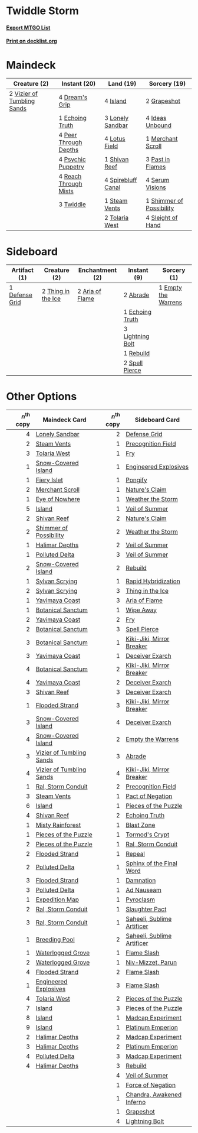 # Twiddle Storm

#### [Export MTGO List](../collection/Twiddle%20Storm/Twiddle%20Storm.txt)
#### [Print on decklist.org](http://decklist.org/?deckmain=4%09Dream's%20Grip%0A1%09Echoing%20Truth%0A2%09Grapeshot%0A4%09Ideas%20Unbound%0A4%09Island%0A3%09Lonely%20Sandbar%0A4%09Lotus%20Field%0A1%09Merchant%20Scroll%0A3%09Past%20in%20Flames%0A4%09Peer%20Through%20Depths%0A4%09Psychic%20Puppetry%0A4%09Reach%20Through%20Mists%0A4%09Serum%20Visions%0A1%09Shimmer%20of%20Possibility%0A1%09Shivan%20Reef%0A4%09Sleight%20of%20Hand%0A4%09Spirebluff%20Canal%0A1%09Steam%20Vents%0A2%09Tolaria%20West%0A3%09Twiddle%0A2%09Vizier%20of%20Tumbling%20Sands&deckside=2%09Abrade%0A2%09Aria%20of%20Flame%0A1%09Defense%20Grid%0A1%09Echoing%20Truth%0A1%09Empty%20the%20Warrens%0A3%09Lightning%20Bolt%0A1%09Rebuild%0A2%09Spell%20Pierce%0A2%09Thing%20in%20the%20Ice)
# Maindeck

|                                            Creature (2)                                             |                                         Instant (20)                                          |                                          Land (19)                                          |                                           Sorcery (19)                                            |
|-----------------------------------------------------------------------------------------------------|-----------------------------------------------------------------------------------------------|---------------------------------------------------------------------------------------------|---------------------------------------------------------------------------------------------------|
|2 [Vizier of Tumbling Sands](http://gatherer.wizards.com/Pages/Card/Details.aspx?multiverseid=426777)|4 [Dream's Grip](http://gatherer.wizards.com/Pages/Card/Details.aspx?multiverseid=48159)       |4 [Island](http://gatherer.wizards.com/Pages/Card/Details.aspx?multiverseid=439857)          |2 [Grapeshot](http://gatherer.wizards.com/Pages/Card/Details.aspx?multiverseid=426588)             |
|                                                                                                     |1 [Echoing Truth](http://gatherer.wizards.com/Pages/Card/Details.aspx?multiverseid=405212)     |3 [Lonely Sandbar](http://gatherer.wizards.com/Pages/Card/Details.aspx?multiverseid=376401)  |4 [Ideas Unbound](http://gatherer.wizards.com/Pages/Card/Details.aspx?multiverseid=88789)          |
|                                                                                                     |4 [Peer Through Depths](http://gatherer.wizards.com/Pages/Card/Details.aspx?multiverseid=78690)|4 [Lotus Field](http://gatherer.wizards.com/Pages/Card/Details.aspx?multiverseid=467003)     |1 [Merchant Scroll](http://gatherer.wizards.com/Pages/Card/Details.aspx?multiverseid=45275)        |
|                                                                                                     |4 [Psychic Puppetry](http://gatherer.wizards.com/Pages/Card/Details.aspx?multiverseid=80242)   |1 [Shivan Reef](http://gatherer.wizards.com/Pages/Card/Details.aspx?multiverseid=129731)     |3 [Past in Flames](http://gatherer.wizards.com/Pages/Card/Details.aspx?multiverseid=420748)        |
|                                                                                                     |4 [Reach Through Mists](http://gatherer.wizards.com/Pages/Card/Details.aspx?multiverseid=79247)|4 [Spirebluff Canal](http://gatherer.wizards.com/Pages/Card/Details.aspx?multiverseid=417822)|4 [Serum Visions](http://gatherer.wizards.com/Pages/Card/Details.aspx?multiverseid=50145)          |
|                                                                                                     |3 [Twiddle](http://gatherer.wizards.com/Pages/Card/Details.aspx?multiverseid=730)              |1 [Steam Vents](http://gatherer.wizards.com/Pages/Card/Details.aspx?multiverseid=405109)     |1 [Shimmer of Possibility](http://gatherer.wizards.com/Pages/Card/Details.aspx?multiverseid=457195)|
|                                                                                                     |                                                                                               |2 [Tolaria West](http://gatherer.wizards.com/Pages/Card/Details.aspx?multiverseid=136047)    |4 [Sleight of Hand](http://gatherer.wizards.com/Pages/Card/Details.aspx?multiverseid=25557)        |


# Sideboard

|                                      Artifact (1)                                      |                                        Creature (2)                                         |                                     Enchantment (2)                                      |                                       Instant (9)                                        |                                         Sorcery (1)                                          |
|----------------------------------------------------------------------------------------|---------------------------------------------------------------------------------------------|------------------------------------------------------------------------------------------|------------------------------------------------------------------------------------------|----------------------------------------------------------------------------------------------|
|1 [Defense Grid](http://gatherer.wizards.com/Pages/Card/Details.aspx?multiverseid=45481)|2 [Thing in the Ice](http://gatherer.wizards.com/Pages/Card/Details.aspx?multiverseid=409836)|2 [Aria of Flame](http://gatherer.wizards.com/Pages/Card/Details.aspx?multiverseid=464067)|2 [Abrade](http://gatherer.wizards.com/Pages/Card/Details.aspx?multiverseid=430772)       |1 [Empty the Warrens](http://gatherer.wizards.com/Pages/Card/Details.aspx?multiverseid=426587)|
|                                                                                        |                                                                                             |                                                                                          |1 [Echoing Truth](http://gatherer.wizards.com/Pages/Card/Details.aspx?multiverseid=405212)|                                                                                              |
|                                                                                        |                                                                                             |                                                                                          |3 [Lightning Bolt](http://gatherer.wizards.com/Pages/Card/Details.aspx?multiverseid=806)  |                                                                                              |
|                                                                                        |                                                                                             |                                                                                          |1 [Rebuild](http://gatherer.wizards.com/Pages/Card/Details.aspx?multiverseid=464015)      |                                                                                              |
|                                                                                        |                                                                                             |                                                                                          |2 [Spell Pierce](http://gatherer.wizards.com/Pages/Card/Details.aspx?multiverseid=425876) |                                                                                              |


# Other Options

|*n*<sup>th</sup> copy|                                           Maindeck Card                                           |*n*<sup>th</sup> copy|                                           Sideboard Card                                            |
|--------------------:|---------------------------------------------------------------------------------------------------|--------------------:|-----------------------------------------------------------------------------------------------------|
|                    4|[Lonely Sandbar](http://gatherer.wizards.com/Pages/Card/Details.aspx?multiverseid=376401)          |                    2|[Defense Grid](http://gatherer.wizards.com/Pages/Card/Details.aspx?multiverseid=45481)               |
|                    2|[Steam Vents](http://gatherer.wizards.com/Pages/Card/Details.aspx?multiverseid=405109)             |                    1|[Precognition Field](http://gatherer.wizards.com/Pages/Card/Details.aspx?multiverseid=442949)        |
|                    3|[Tolaria West](http://gatherer.wizards.com/Pages/Card/Details.aspx?multiverseid=136047)            |                    1|[Fry](http://gatherer.wizards.com/Pages/Card/Details.aspx?multiverseid=466894)                       |
|                    1|[Snow-Covered Island](http://gatherer.wizards.com/Pages/Card/Details.aspx?multiverseid=121130)     |                    1|[Engineered Explosives](http://gatherer.wizards.com/Pages/Card/Details.aspx?multiverseid=50139)      |
|                    1|[Fiery Islet](http://gatherer.wizards.com/Pages/Card/Details.aspx?multiverseid=464187)             |                    1|[Pongify](http://gatherer.wizards.com/Pages/Card/Details.aspx?multiverseid=389638)                   |
|                    2|[Merchant Scroll](http://gatherer.wizards.com/Pages/Card/Details.aspx?multiverseid=45275)          |                    1|[Nature's Claim](http://gatherer.wizards.com/Pages/Card/Details.aspx?multiverseid=382316)            |
|                    1|[Eye of Nowhere](http://gatherer.wizards.com/Pages/Card/Details.aspx?multiverseid=79155)           |                    1|[Weather the Storm](http://gatherer.wizards.com/Pages/Card/Details.aspx?multiverseid=464140)         |
|                    5|[Island](http://gatherer.wizards.com/Pages/Card/Details.aspx?multiverseid=439857)                  |                    1|[Veil of Summer](http://gatherer.wizards.com/Pages/Card/Details.aspx?multiverseid=466952)            |
|                    2|[Shivan Reef](http://gatherer.wizards.com/Pages/Card/Details.aspx?multiverseid=129731)             |                    2|[Nature's Claim](http://gatherer.wizards.com/Pages/Card/Details.aspx?multiverseid=382316)            |
|                    2|[Shimmer of Possibility](http://gatherer.wizards.com/Pages/Card/Details.aspx?multiverseid=457195)  |                    2|[Weather the Storm](http://gatherer.wizards.com/Pages/Card/Details.aspx?multiverseid=464140)         |
|                    1|[Halimar Depths](http://gatherer.wizards.com/Pages/Card/Details.aspx?multiverseid=451208)          |                    2|[Veil of Summer](http://gatherer.wizards.com/Pages/Card/Details.aspx?multiverseid=466952)            |
|                    1|[Polluted Delta](http://gatherer.wizards.com/Pages/Card/Details.aspx?multiverseid=405104)          |                    3|[Veil of Summer](http://gatherer.wizards.com/Pages/Card/Details.aspx?multiverseid=466952)            |
|                    2|[Snow-Covered Island](http://gatherer.wizards.com/Pages/Card/Details.aspx?multiverseid=121130)     |                    2|[Rebuild](http://gatherer.wizards.com/Pages/Card/Details.aspx?multiverseid=464015)                   |
|                    1|[Sylvan Scrying](http://gatherer.wizards.com/Pages/Card/Details.aspx?multiverseid=130513)          |                    1|[Rapid Hybridization](http://gatherer.wizards.com/Pages/Card/Details.aspx?multiverseid=405354)       |
|                    2|[Sylvan Scrying](http://gatherer.wizards.com/Pages/Card/Details.aspx?multiverseid=130513)          |                    3|[Thing in the Ice](http://gatherer.wizards.com/Pages/Card/Details.aspx?multiverseid=409836)          |
|                    1|[Yavimaya Coast](http://gatherer.wizards.com/Pages/Card/Details.aspx?multiverseid=129810)          |                    3|[Aria of Flame](http://gatherer.wizards.com/Pages/Card/Details.aspx?multiverseid=464067)             |
|                    1|[Botanical Sanctum](http://gatherer.wizards.com/Pages/Card/Details.aspx?multiverseid=417817)       |                    1|[Wipe Away](http://gatherer.wizards.com/Pages/Card/Details.aspx?multiverseid=118911)                 |
|                    2|[Yavimaya Coast](http://gatherer.wizards.com/Pages/Card/Details.aspx?multiverseid=129810)          |                    2|[Fry](http://gatherer.wizards.com/Pages/Card/Details.aspx?multiverseid=466894)                       |
|                    2|[Botanical Sanctum](http://gatherer.wizards.com/Pages/Card/Details.aspx?multiverseid=417817)       |                    3|[Spell Pierce](http://gatherer.wizards.com/Pages/Card/Details.aspx?multiverseid=425876)              |
|                    3|[Botanical Sanctum](http://gatherer.wizards.com/Pages/Card/Details.aspx?multiverseid=417817)       |                    1|[Kiki-Jiki, Mirror Breaker](http://gatherer.wizards.com/Pages/Card/Details.aspx?multiverseid=50321)  |
|                    3|[Yavimaya Coast](http://gatherer.wizards.com/Pages/Card/Details.aspx?multiverseid=129810)          |                    1|[Deceiver Exarch](http://gatherer.wizards.com/Pages/Card/Details.aspx?multiverseid=376301)           |
|                    4|[Botanical Sanctum](http://gatherer.wizards.com/Pages/Card/Details.aspx?multiverseid=417817)       |                    2|[Kiki-Jiki, Mirror Breaker](http://gatherer.wizards.com/Pages/Card/Details.aspx?multiverseid=50321)  |
|                    4|[Yavimaya Coast](http://gatherer.wizards.com/Pages/Card/Details.aspx?multiverseid=129810)          |                    2|[Deceiver Exarch](http://gatherer.wizards.com/Pages/Card/Details.aspx?multiverseid=376301)           |
|                    3|[Shivan Reef](http://gatherer.wizards.com/Pages/Card/Details.aspx?multiverseid=129731)             |                    3|[Deceiver Exarch](http://gatherer.wizards.com/Pages/Card/Details.aspx?multiverseid=376301)           |
|                    1|[Flooded Strand](http://gatherer.wizards.com/Pages/Card/Details.aspx?multiverseid=405098)          |                    3|[Kiki-Jiki, Mirror Breaker](http://gatherer.wizards.com/Pages/Card/Details.aspx?multiverseid=50321)  |
|                    3|[Snow-Covered Island](http://gatherer.wizards.com/Pages/Card/Details.aspx?multiverseid=121130)     |                    4|[Deceiver Exarch](http://gatherer.wizards.com/Pages/Card/Details.aspx?multiverseid=376301)           |
|                    4|[Snow-Covered Island](http://gatherer.wizards.com/Pages/Card/Details.aspx?multiverseid=121130)     |                    2|[Empty the Warrens](http://gatherer.wizards.com/Pages/Card/Details.aspx?multiverseid=426587)         |
|                    3|[Vizier of Tumbling Sands](http://gatherer.wizards.com/Pages/Card/Details.aspx?multiverseid=426777)|                    3|[Abrade](http://gatherer.wizards.com/Pages/Card/Details.aspx?multiverseid=430772)                    |
|                    4|[Vizier of Tumbling Sands](http://gatherer.wizards.com/Pages/Card/Details.aspx?multiverseid=426777)|                    4|[Kiki-Jiki, Mirror Breaker](http://gatherer.wizards.com/Pages/Card/Details.aspx?multiverseid=50321)  |
|                    1|[Ral, Storm Conduit](http://gatherer.wizards.com/Pages/Card/Details.aspx?multiverseid=461138)      |                    2|[Precognition Field](http://gatherer.wizards.com/Pages/Card/Details.aspx?multiverseid=442949)        |
|                    3|[Steam Vents](http://gatherer.wizards.com/Pages/Card/Details.aspx?multiverseid=405109)             |                    1|[Pact of Negation](http://gatherer.wizards.com/Pages/Card/Details.aspx?multiverseid=442057)          |
|                    6|[Island](http://gatherer.wizards.com/Pages/Card/Details.aspx?multiverseid=439857)                  |                    1|[Pieces of the Puzzle](http://gatherer.wizards.com/Pages/Card/Details.aspx?multiverseid=409821)      |
|                    4|[Shivan Reef](http://gatherer.wizards.com/Pages/Card/Details.aspx?multiverseid=129731)             |                    2|[Echoing Truth](http://gatherer.wizards.com/Pages/Card/Details.aspx?multiverseid=405212)             |
|                    1|[Misty Rainforest](http://gatherer.wizards.com/Pages/Card/Details.aspx?multiverseid=405102)        |                    1|[Blast Zone](http://gatherer.wizards.com/Pages/Card/Details.aspx?multiverseid=461171)                |
|                    1|[Pieces of the Puzzle](http://gatherer.wizards.com/Pages/Card/Details.aspx?multiverseid=409821)    |                    1|[Tormod's Crypt](http://gatherer.wizards.com/Pages/Card/Details.aspx?multiverseid=389723)            |
|                    2|[Pieces of the Puzzle](http://gatherer.wizards.com/Pages/Card/Details.aspx?multiverseid=409821)    |                    1|[Ral, Storm Conduit](http://gatherer.wizards.com/Pages/Card/Details.aspx?multiverseid=461138)        |
|                    2|[Flooded Strand](http://gatherer.wizards.com/Pages/Card/Details.aspx?multiverseid=405098)          |                    1|[Repeal](http://gatherer.wizards.com/Pages/Card/Details.aspx?multiverseid=405357)                    |
|                    2|[Polluted Delta](http://gatherer.wizards.com/Pages/Card/Details.aspx?multiverseid=405104)          |                    1|[Sphinx of the Final Word](http://gatherer.wizards.com/Pages/Card/Details.aspx?multiverseid=407573)  |
|                    3|[Flooded Strand](http://gatherer.wizards.com/Pages/Card/Details.aspx?multiverseid=405098)          |                    1|[Damnation](http://gatherer.wizards.com/Pages/Card/Details.aspx?multiverseid=425888)                 |
|                    3|[Polluted Delta](http://gatherer.wizards.com/Pages/Card/Details.aspx?multiverseid=405104)          |                    1|[Ad Nauseam](http://gatherer.wizards.com/Pages/Card/Details.aspx?multiverseid=174915)                |
|                    1|[Expedition Map](http://gatherer.wizards.com/Pages/Card/Details.aspx?multiverseid=397742)          |                    1|[Pyroclasm](http://gatherer.wizards.com/Pages/Card/Details.aspx?multiverseid=129801)                 |
|                    2|[Ral, Storm Conduit](http://gatherer.wizards.com/Pages/Card/Details.aspx?multiverseid=461138)      |                    1|[Slaughter Pact](http://gatherer.wizards.com/Pages/Card/Details.aspx?multiverseid=130704)            |
|                    3|[Ral, Storm Conduit](http://gatherer.wizards.com/Pages/Card/Details.aspx?multiverseid=461138)      |                    1|[Saheeli, Sublime Artificer](http://gatherer.wizards.com/Pages/Card/Details.aspx?multiverseid=461161)|
|                    1|[Breeding Pool](http://gatherer.wizards.com/Pages/Card/Details.aspx?multiverseid=97088)            |                    2|[Saheeli, Sublime Artificer](http://gatherer.wizards.com/Pages/Card/Details.aspx?multiverseid=461161)|
|                    1|[Waterlogged Grove](http://gatherer.wizards.com/Pages/Card/Details.aspx?multiverseid=464198)       |                    1|[Flame Slash](http://gatherer.wizards.com/Pages/Card/Details.aspx?multiverseid=416914)               |
|                    2|[Waterlogged Grove](http://gatherer.wizards.com/Pages/Card/Details.aspx?multiverseid=464198)       |                    1|[Niv-Mizzet, Parun](http://gatherer.wizards.com/Pages/Card/Details.aspx?multiverseid=452942)         |
|                    4|[Flooded Strand](http://gatherer.wizards.com/Pages/Card/Details.aspx?multiverseid=405098)          |                    2|[Flame Slash](http://gatherer.wizards.com/Pages/Card/Details.aspx?multiverseid=416914)               |
|                    1|[Engineered Explosives](http://gatherer.wizards.com/Pages/Card/Details.aspx?multiverseid=50139)    |                    3|[Flame Slash](http://gatherer.wizards.com/Pages/Card/Details.aspx?multiverseid=416914)               |
|                    4|[Tolaria West](http://gatherer.wizards.com/Pages/Card/Details.aspx?multiverseid=136047)            |                    2|[Pieces of the Puzzle](http://gatherer.wizards.com/Pages/Card/Details.aspx?multiverseid=409821)      |
|                    7|[Island](http://gatherer.wizards.com/Pages/Card/Details.aspx?multiverseid=439857)                  |                    3|[Pieces of the Puzzle](http://gatherer.wizards.com/Pages/Card/Details.aspx?multiverseid=409821)      |
|                    8|[Island](http://gatherer.wizards.com/Pages/Card/Details.aspx?multiverseid=439857)                  |                    1|[Madcap Experiment](http://gatherer.wizards.com/Pages/Card/Details.aspx?multiverseid=417695)         |
|                    9|[Island](http://gatherer.wizards.com/Pages/Card/Details.aspx?multiverseid=439857)                  |                    1|[Platinum Emperion](http://gatherer.wizards.com/Pages/Card/Details.aspx?multiverseid=457134)         |
|                    2|[Halimar Depths](http://gatherer.wizards.com/Pages/Card/Details.aspx?multiverseid=451208)          |                    2|[Madcap Experiment](http://gatherer.wizards.com/Pages/Card/Details.aspx?multiverseid=417695)         |
|                    3|[Halimar Depths](http://gatherer.wizards.com/Pages/Card/Details.aspx?multiverseid=451208)          |                    2|[Platinum Emperion](http://gatherer.wizards.com/Pages/Card/Details.aspx?multiverseid=457134)         |
|                    4|[Polluted Delta](http://gatherer.wizards.com/Pages/Card/Details.aspx?multiverseid=405104)          |                    3|[Madcap Experiment](http://gatherer.wizards.com/Pages/Card/Details.aspx?multiverseid=417695)         |
|                    4|[Halimar Depths](http://gatherer.wizards.com/Pages/Card/Details.aspx?multiverseid=451208)          |                    3|[Rebuild](http://gatherer.wizards.com/Pages/Card/Details.aspx?multiverseid=464015)                   |
|                     |                                                                                                   |                    4|[Veil of Summer](http://gatherer.wizards.com/Pages/Card/Details.aspx?multiverseid=466952)            |
|                     |                                                                                                   |                    1|[Force of Negation](http://gatherer.wizards.com/Pages/Card/Details.aspx?multiverseid=464001)         |
|                     |                                                                                                   |                    1|[Chandra, Awakened Inferno](http://gatherer.wizards.com/Pages/Card/Details.aspx?multiverseid=466881) |
|                     |                                                                                                   |                    1|[Grapeshot](http://gatherer.wizards.com/Pages/Card/Details.aspx?multiverseid=426588)                 |
|                     |                                                                                                   |                    4|[Lightning Bolt](http://gatherer.wizards.com/Pages/Card/Details.aspx?multiverseid=806)               |

